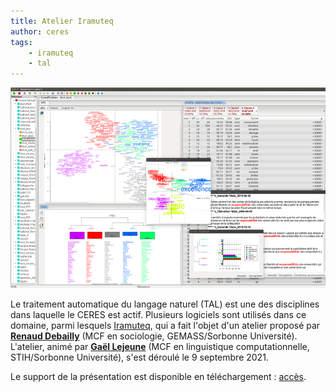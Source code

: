 ```yaml
---
title: Atelier Iramuteq
author: ceres
tags:
    - iramuteq
    - tal
---
```


![Iramuteq](iramuteq.png)

Le traitement automatique du langage naturel (TAL) est une des disciplines dans laquelle le CERES est actif. Plusieurs logiciels sont utilisés dans ce domaine, parmi lesquels [Iramuteq](http://www.iramuteq.org/), qui a fait l'objet d'un atelier proposé par **[Renaud Debailly](https://humanites-biomedicales.sorbonne-universite.fr/sites/default/files/media/2021-01/Renaud-Debailly-CV.pdf)** (MCF en sociologie, GEMASS/Sorbonne Université). L'atelier, animé par **[Gaël Lejeune](https://www.lejeunegael.fr/)** (MCF en linguistique computationnelle, STIH/Sorbonne Université), s'est déroulé le 9 septembre 2021.

Le support de la présentation est disponible en téléchargement : [accès](https://dropsu.sorbonne-universite.fr/s/sQXf3q75pjxNRcD).